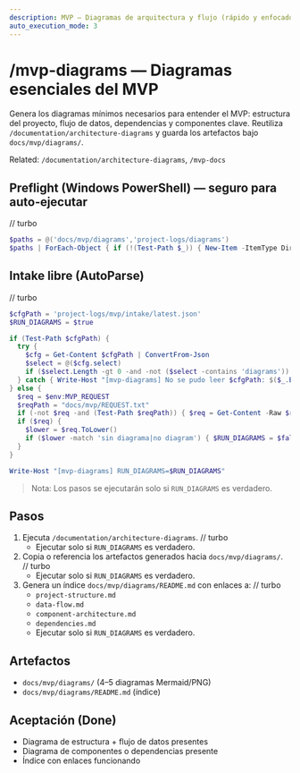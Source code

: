 ```yaml
---
description: MVP — Diagramas de arquitectura y flujo (rápido y enfocado)
auto_execution_mode: 3
---
```


# /mvp-diagrams — Diagramas esenciales del MVP

Genera los diagramas mínimos necesarios para entender el MVP: estructura del proyecto, flujo de datos, dependencias y componentes clave. Reutiliza `/documentation/architecture-diagrams` y guarda los artefactos bajo `docs/mvp/diagrams/`.

Related: `/documentation/architecture-diagrams`, `/mvp-docs`

## Preflight (Windows PowerShell) — seguro para auto‑ejecutar
// turbo
```powershell
$paths = @('docs/mvp/diagrams','project-logs/diagrams')
$paths | ForEach-Object { if (!(Test-Path $_)) { New-Item -ItemType Directory -Path $_ | Out-Null } }
```

## Intake libre (AutoParse)
// turbo
```powershell
$cfgPath = 'project-logs/mvp/intake/latest.json'
$RUN_DIAGRAMS = $true

if (Test-Path $cfgPath) {
  try {
    $cfg = Get-Content $cfgPath | ConvertFrom-Json
    $select = @($cfg.select)
    if ($select.Length -gt 0 -and -not ($select -contains 'diagrams')) { $RUN_DIAGRAMS = $false }
  } catch { Write-Host "[mvp-diagrams] No se pudo leer $cfgPath: $($_.Exception.Message)" }
} else {
  $req = $env:MVP_REQUEST
  $reqPath = "docs/mvp/REQUEST.txt"
  if (-not $req -and (Test-Path $reqPath)) { $req = Get-Content -Raw $reqPath }
  if ($req) {
    $lower = $req.ToLower()
    if ($lower -match 'sin diagrama|no diagram') { $RUN_DIAGRAMS = $false } else { $RUN_DIAGRAMS = $true }
  }
}

Write-Host "[mvp-diagrams] RUN_DIAGRAMS=$RUN_DIAGRAMS"
```

> Nota: Los pasos se ejecutarán solo si `RUN_DIAGRAMS` es verdadero.

## Pasos
1) Ejecuta `/documentation/architecture-diagrams`.
// turbo
   - Ejecutar solo si `RUN_DIAGRAMS` es verdadero.
2) Copia o referencia los artefactos generados hacia `docs/mvp/diagrams/`.
// turbo
   - Ejecutar solo si `RUN_DIAGRAMS` es verdadero.
3) Genera un índice `docs/mvp/diagrams/README.md` con enlaces a:
// turbo
   - `project-structure.md`
   - `data-flow.md`
   - `component-architecture.md`
   - `dependencies.md`
   - Ejecutar solo si `RUN_DIAGRAMS` es verdadero.

## Artefactos
- `docs/mvp/diagrams/` (4–5 diagramas Mermaid/PNG)
- `docs/mvp/diagrams/README.md` (índice)

## Aceptación (Done)
- Diagrama de estructura + flujo de datos presentes
- Diagrama de componentes o dependencias presente
- Índice con enlaces funcionando